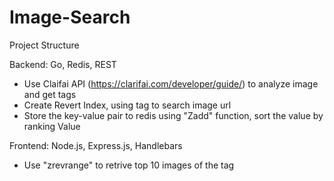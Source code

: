 # Image-Search
Project Structure

Backend: Go, Redis, REST
- Use Claifai API (https://clarifai.com/developer/guide/) to analyze image and get tags
- Create Revert Index, using tag to search image url
- Store the key-value pair to redis using "Zadd" function, sort the value by ranking Value

Frontend: Node.js, Express.js, Handlebars
- Use "zrevrange" to retrive top 10 images of the tag
